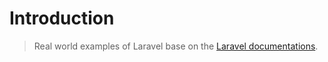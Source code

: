 # Introduction

> Real world examples of Laravel base on the [Laravel documentations](https://laravel.com/).
